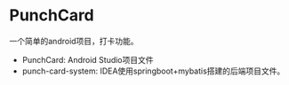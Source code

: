 # PunchCard
一个简单的android项目，打卡功能。

- PunchCard: Android Studio项目文件
- punch-card-system: IDEA使用springboot+mybatis搭建的后端项目文件。